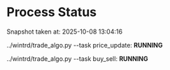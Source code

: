 # Process Status

Snapshot taken at: 2025-10-08 13:04:16

../wintrd/trade_algo.py --task price_update: **RUNNING**

../wintrd/trade_algo.py --task buy_sell: **RUNNING**

